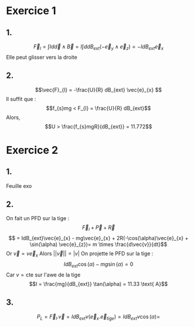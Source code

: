 # Exercice 1
## 1.
$$\vec{F}_{l} = \int I d\vec{d} \wedge \vec{B} =I \int dd B_{ext} (-\vec{e}_{y} \wedge \vec{e}_{z}) =- I dB_{ext}\vec{e}_{x} $$
Elle peut glisser vers la droite

## 2. 
$$\vec{F}_{l} = -\frac{U}{R} dB_{ext} \vec{e}_{x} $$
Il suffit que : 
$$f_{s}mg < F_{l} = \frac{U}{R} dB_{ext}$$
Alors, 
$$U > \frac{f_{s}mgR}{dB_{ext}} = 11.772$$

# Exercice 2
## 1.
Feuille exo
## 2.
On fait un PFD sur la tige : 
$$\vec{F}_{l} + \vec{P} + \vec{R}$$
$$ = IdB_{ext}\vec{e}_{x} - mg\vec{e}_{x} + 2R(-\cos(\alpha)\vec{e}_{x} + \sin(\alpha) \vec{e}_{z})= m \times \frac{d\vec{v}}{dt}$$
Or $\vec{v} = v\vec{e}_{x}$ Alors $\left|\left| \vec{v} \right|\right| = \left| v\right|$ 
On projette le PFD sur la tige : 
$$IdB_{ext}\cos(\alpha) - mg\sin(\alpha) = 0$$
Car $v = \text{cte}$ sur l'awe de la tige
$$I = \frac{mg}{dB_{ext}} \tan(\alpha) = 11.33 \text{ A}$$
## 3.
$$P_{L} = \vec{F}_{l} . \vec{v} = IdB_{ext} v (\vec{e}_{x}.\vec{e}_{tige}) = IdB_{ext}v\cos(\alpha) = $$
